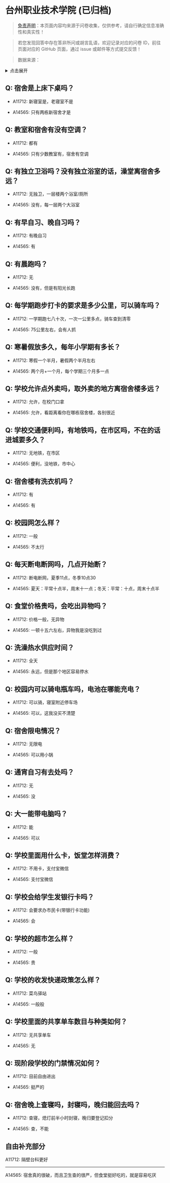 # 台州职业技术学院 (已归档)

> [免责声明](https://colleges.chat/#_3)：本页面内容均来源于问卷收集，仅供参考，请自行确定信息准确性和真实性！

> 若您发现回答中存在答非所问或胡言乱语，欢迎记录对应的问卷 ID，前往页面对应的 GitHub 页面，通过 issue 或邮件等方式提交反馈！

> 数据来源：

<details><summary>点击展开</summary>
<ul>
<li>A11712: 匿名 (2022 年 06 月)</li>
<li>A14565: 匿名 (2022 年 07 月)</li>
</ul>
</details>

## Q: 宿舍是上床下桌吗？

- A11712: 新寝室是，老寝室不是

- A14565: 只有两栋新宿舍才是

## Q: 教室和宿舍有没有空调？

- A11712: 都有

- A14565: 只有少数教室有，宿舍有空调

## Q: 有独立卫浴吗？没有独立浴室的话，澡堂离宿舍多远？

- A11712: 无独卫，一层楼两个浴室/厕所

- A14565: 没有，每一层两个大浴室

## Q: 有早自习、晚自习吗？

- A11712: 有晚自习

- A14565: 有

## Q: 有晨跑吗？

- A11712: 无

- A14565: 没有，但是有阳光长跑

## Q: 每学期跑步打卡的要求是多少公里，可以骑车吗？

- A11712: 一学期跑七八十次，一次一公里多点，骑车查到清零

- A14565: 75公里左右，会有人抓

## Q: 寒暑假放多久，每年小学期有多长？

- A11712: 寒假一个半月，暑假两个半月左右

- A14565: 两个月+一个月，每个学期三个月多一点

## Q: 学校允许点外卖吗，取外卖的地方离宿舍楼多远？

- A11712: 允许，在校门口拿

- A14565: 允许，看距离看你在哪栋宿舍楼，各别很近

## Q: 学校交通便利吗，有地铁吗，在市区吗，不在的话进城要多久？

- A11712: 无地铁，在市区

- A14565: 便利，没地铁，市中心

## Q: 宿舍楼有洗衣机吗？

- A11712: 有

- A14565: 有

## Q: 校园网怎么样？

- A11712: 一般

- A14565: 不太行

## Q: 每天断电断网吗，几点开始断？

- A11712: 断电断网，夏季11点，冬季10点30

- A14565: 夏天：平常十点半，周末十一点；冬天：平常：十点，周末十点半

## Q: 食堂价格贵吗，会吃出异物吗？

- A11712: 价格一般，无异物

- A14565: 一顿十五六左右，异物我是没吃到过

## Q: 洗澡热水供应时间？

- A11712: 全天

- A14565: 永远，但是那个地区容易停水

## Q: 校园内可以骑电瓶车吗，电池在哪能充电？

- A11712: 可以骑，寝室附近停车场

- A14565: 可以，这我没买不清楚

## Q: 宿舍限电情况？

- A11712: 无限电

- A14565: 可以用小锅

## Q: 通宵自习有去处吗？

- A11712: 无

- A14565: 没

## Q: 大一能带电脑吗？

- A11712: 能

- A14565: 可以

## Q: 学校里面用什么卡，饭堂怎样消费？

- A11712: 不用卡，支付宝微信

- A14565: 支付宝微信

## Q: 学校会给学生发银行卡吗？

- A11712: 会要求办市民卡(带银行卡功能)

- A14565: 会

## Q: 学校的超市怎么样？

- A11712: 一般

- A14565: 贵

## Q: 学校的收发快递政策怎么样？

- A11712: 菜鸟驿站

- A14565: 一般般

## Q: 学校里面的共享单车数目与种类如何？

- A11712: 无共享单车

- A14565: 无

## Q: 现阶段学校的门禁情况如何？

- A11712: 目前自由进出

- A14565: 挺严的

## Q: 宿舍晚上查寝吗，封寝吗，晚归能回去吗？

- A11712: 查寝，熄灯前半小时封寝，晚归要登记扣分

- A14565: 查，不能

## 自由补充部分

A11712: 隔壁台科更好

***

A14565: 宿舍真的很破，而且卫生查的很严，但食堂挺好吃的，就是容易吃厌